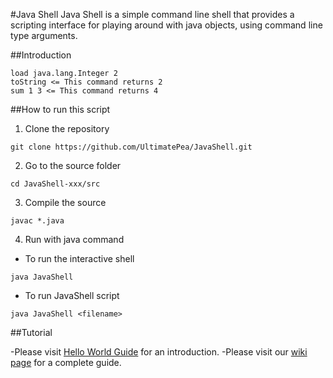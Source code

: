 #Java Shell 
Java Shell is a simple command line shell that provides a scripting interface
for playing around with java objects, using command line type arguments.

##Introduction

```
load java.lang.Integer 2
toString <= This command returns 2
sum 1 3 <= This command returns 4
```

##How to run this script

1. Clone the repository

```
git clone https://github.com/UltimatePea/JavaShell.git
```

2. Go to the source folder

```
cd JavaShell-xxx/src
```

3. Compile the source

```
javac *.java
```

4. Run with java command

- To run the interactive shell
```
java JavaShell
```

- To run JavaShell script
```
java JavaShell <filename>
```

##Tutorial

-Please visit [Hello World Guide](https://github.com/UltimatePea/JavaShell/wiki/Hello,-World!!-JavaShell----Introduction) for an introduction.
-Please visit our [wiki page](https://github.com/UltimatePea/JavaShell/wiki) for a complete guide.




